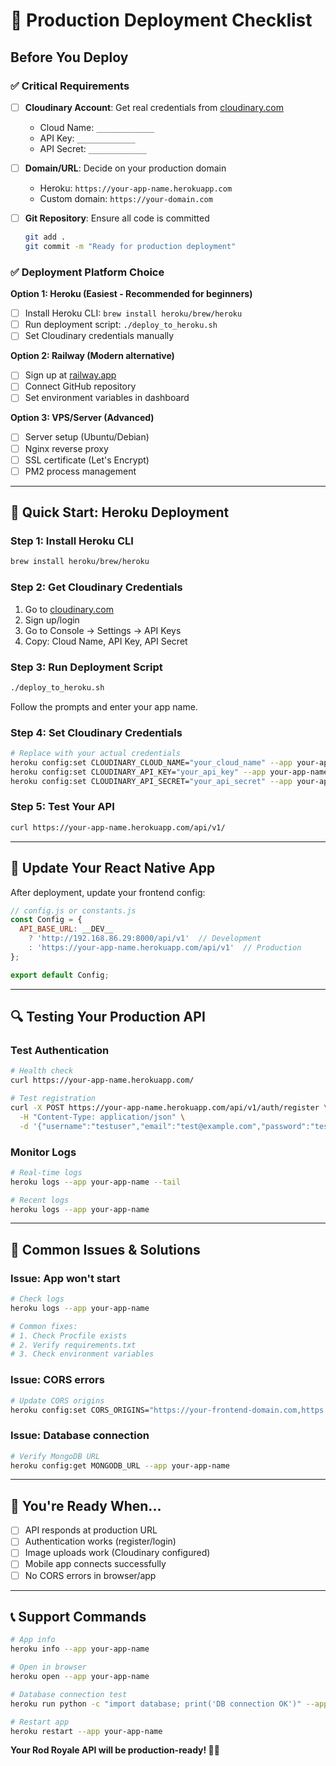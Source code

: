 # 🎯 Production Deployment Checklist

## Before You Deploy

### ✅ **Critical Requirements**
- [ ] **Cloudinary Account**: Get real credentials from [cloudinary.com](https://cloudinary.com)
  - Cloud Name: `_____________`
  - API Key: `_____________`  
  - API Secret: `_____________`

- [ ] **Domain/URL**: Decide on your production domain
  - Heroku: `https://your-app-name.herokuapp.com`
  - Custom domain: `https://your-domain.com`

- [ ] **Git Repository**: Ensure all code is committed
  ```bash
  git add .
  git commit -m "Ready for production deployment"
  ```

### ✅ **Deployment Platform Choice**

**Option 1: Heroku (Easiest - Recommended for beginners)**
- [ ] Install Heroku CLI: `brew install heroku/brew/heroku`
- [ ] Run deployment script: `./deploy_to_heroku.sh`
- [ ] Set Cloudinary credentials manually

**Option 2: Railway (Modern alternative)**
- [ ] Sign up at [railway.app](https://railway.app)
- [ ] Connect GitHub repository
- [ ] Set environment variables in dashboard

**Option 3: VPS/Server (Advanced)**
- [ ] Server setup (Ubuntu/Debian)
- [ ] Nginx reverse proxy
- [ ] SSL certificate (Let's Encrypt)
- [ ] PM2 process management

---

## 🚀 **Quick Start: Heroku Deployment**

### **Step 1: Install Heroku CLI**
```bash
brew install heroku/brew/heroku
```

### **Step 2: Get Cloudinary Credentials**
1. Go to [cloudinary.com](https://cloudinary.com)
2. Sign up/login
3. Go to Console → Settings → API Keys
4. Copy: Cloud Name, API Key, API Secret

### **Step 3: Run Deployment Script**
```bash
./deploy_to_heroku.sh
```
Follow the prompts and enter your app name.

### **Step 4: Set Cloudinary Credentials**
```bash
# Replace with your actual credentials
heroku config:set CLOUDINARY_CLOUD_NAME="your_cloud_name" --app your-app-name
heroku config:set CLOUDINARY_API_KEY="your_api_key" --app your-app-name  
heroku config:set CLOUDINARY_API_SECRET="your_api_secret" --app your-app-name
```

### **Step 5: Test Your API**
```bash
curl https://your-app-name.herokuapp.com/api/v1/
```

---

## 📱 **Update Your React Native App**

After deployment, update your frontend config:

```javascript
// config.js or constants.js
const Config = {
  API_BASE_URL: __DEV__ 
    ? 'http://192.168.86.29:8000/api/v1'  // Development
    : 'https://your-app-name.herokuapp.com/api/v1'  // Production
};

export default Config;
```

---

## 🔍 **Testing Your Production API**

### **Test Authentication**
```bash
# Health check
curl https://your-app-name.herokuapp.com/

# Test registration
curl -X POST https://your-app-name.herokuapp.com/api/v1/auth/register \
  -H "Content-Type: application/json" \
  -d '{"username":"testuser","email":"test@example.com","password":"testpass123"}'
```

### **Monitor Logs**
```bash
# Real-time logs
heroku logs --app your-app-name --tail

# Recent logs
heroku logs --app your-app-name
```

---

## 🔧 **Common Issues & Solutions**

### **Issue: App won't start**
```bash
# Check logs
heroku logs --app your-app-name

# Common fixes:
# 1. Check Procfile exists
# 2. Verify requirements.txt
# 3. Check environment variables
```

### **Issue: CORS errors**
```bash
# Update CORS origins
heroku config:set CORS_ORIGINS="https://your-frontend-domain.com,https://your-app-name.herokuapp.com" --app your-app-name
```

### **Issue: Database connection**
```bash
# Verify MongoDB URL
heroku config:get MONGODB_URL --app your-app-name
```

---

## 🎉 **You're Ready When...**

- [ ] API responds at production URL
- [ ] Authentication works (register/login)
- [ ] Image uploads work (Cloudinary configured)
- [ ] Mobile app connects successfully
- [ ] No CORS errors in browser/app

---

## 📞 **Support Commands**

```bash
# App info
heroku info --app your-app-name

# Open in browser
heroku open --app your-app-name

# Database connection test
heroku run python -c "import database; print('DB connection OK')" --app your-app-name

# Restart app
heroku restart --app your-app-name
```

**Your Rod Royale API will be production-ready! 🎣🚀**
